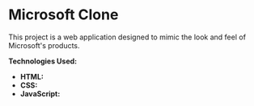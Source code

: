 # Microsoft Clone

This project is a web application designed to mimic the look and feel of Microsoft's products.

**Technologies Used:**
   - **HTML:** 
   - **CSS:**
   - **JavaScript:** 
